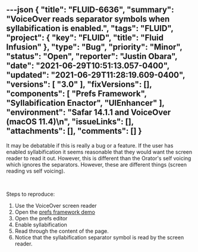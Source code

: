 ---json
{
  "title": "FLUID-6636",
  "summary": "VoiceOver reads separator symbols when syllabification is enabled.",
  "tags": "FLUID",
  "project": {
    "key": "FLUID",
    "title": "Fluid Infusion"
  },
  "type": "Bug",
  "priority": "Minor",
  "status": "Open",
  "reporter": "Justin Obara",
  "date": "2021-06-29T10:51:13.057-0400",
  "updated": "2021-06-29T11:28:19.609-0400",
  "versions": [
    "3.0"
  ],
  "fixVersions": [],
  "components": [
    "Prefs Framework",
    "Syllabification Enactor",
    "UIEnhancer"
  ],
  "environment": "Safar 14.1.1 and VoiceOver (macOS 11.4)\n",
  "issueLinks": [],
  "attachments": [],
  "comments": []
}
---
It may be debatable if this is really a bug or a feature. If the user has enabled syllabification it seems reasonable that they would want the screen reader to read it out. However, this is different than the Orator's self voicing which ignores the separators. However, these are different things (screen reading vs self voicing).

 

Steps to reproduce:

1. Use the VoiceOver screen reader
2. Open the [prefs framework demo](https://build-infusion.fluidproject.org/demos/prefsframework/)
3. Open the prefs editor
4. Enable syllabification
5. Read through the content of the page.
6. Notice that the syllabification separator symbol is read by the screen reader.

        